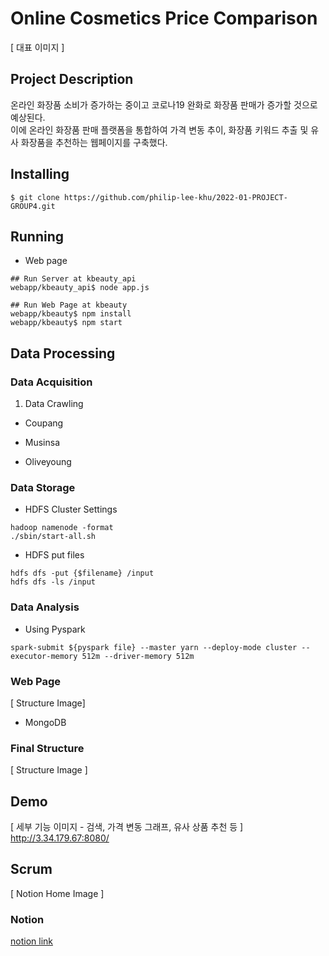 # Online Cosmetics Price Comparison

[ 대표 이미지 ]

## Project Description

온라인 화장품 소비가 증가하는 중이고 코로나19 완화로 화장품 판매가 증가할 것으로 예상된다. <br>
이에 온라인 화장품 판매 플랫폼을 통합하여 가격 변동 추이, 화장품 키워드 추출 및 유사 화장품을 추천하는 웹페이지를 구축했다.

## Installing

```
$ git clone https://github.com/philip-lee-khu/2022-01-PROJECT-GROUP4.git
```

## Running

- Web page

```
## Run Server at kbeauty_api
webapp/kbeauty_api$ node app.js

## Run Web Page at kbeauty
webapp/kbeauty$ npm install
webapp/kbeauty$ npm start
```

## Data Processing

### Data Acquisition

1. Data Crawling

- Coupang

- Musinsa

- Oliveyoung

### Data Storage

- HDFS Cluster Settings
```
hadoop namenode -format
./sbin/start-all.sh
```
- HDFS put files
```
hdfs dfs -put {$filename} /input
hdfs dfs -ls /input
```

### Data Analysis

- Using Pyspark

```
spark-submit ${pyspark file} --master yarn --deploy-mode cluster --executor-memory 512m --driver-memory 512m
```

### Web Page

[ Structure Image]

- MongoDB

### Final Structure

[ Structure Image ]

## Demo

[ 세부 기능 이미지 - 검색, 가격 변동 그래프, 유사 상품 추천 등 ] <br>
http://3.34.179.67:8080/

## Scrum

[ Notion Home Image ]

### Notion

[notion link](https://sprinkle-rodent-a50.notion.site/Online-Cosmetics-Price-Comparison-204ec4397cac49cf8ea07e735db09b6f)
